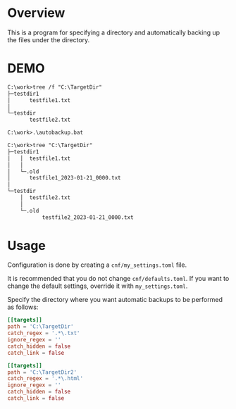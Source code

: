 # Overview
This is a program for specifying a directory and automatically backing up the files under the directory.

# DEMO
```txt
C:\work>tree /f "C:\TargetDir"
├─testdir1
│      testfile1.txt
│
└─testdir
       testfile2.txt

C:\work>.\autobackup.bat

C:\work>tree "C:\TargetDir"
├─testdir1
│   │  testfile1.txt
│   │
│   └─.old
│      testfile1_2023-01-21_0000.txt
│
└─testdir
    │  testfile2.txt
    │
    └─.old
           testfile2_2023-01-21_0000.txt
```

# Usage
Configuration is done by creating a `cnf/my_settings.toml` file.

It is recommended that you do not change `cnf/defaults.toml`. If you want to change the default settings, override it with `my_settings.toml`.

Specify the directory where you want automatic backups to be performed as follows:
```toml
[[targets]]
path = 'C:\TargetDir'
catch_regex = '.*\.txt'
ignore_regex = ''
catch_hidden = false
catch_link = false

[[targets]]
path = 'C:\TargetDir2'
catch_regex = '.*\.html'
ignore_regex = ''
catch_hidden = false
catch_link = false
``` 
